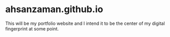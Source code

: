 # ahsanzaman.github.io
This will be my portfolio website and I intend it to be the center of my digital fingerprint at some point.
